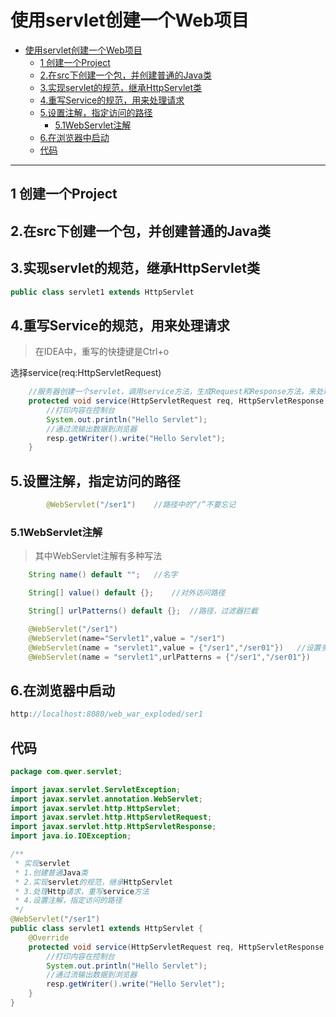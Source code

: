 # 使用servlet创建一个Web项目

- [使用servlet创建一个Web项目](#--servlet----web--)
  * [1 创建一个Project](#1-----project)
  * [2.在src下创建一个包，并创建普通的Java类](#2-src-------------java-)
  * [3.实现servlet的规范，继承HttpServlet类](#3--servlet------httpservlet-)
  * [4.重写Service的规范，用来处理请求](#4--service----------)
  * [5.设置注解，指定访问的路径](#5------------)
    + [5.1WebServlet注解](#51webservlet--)
  * [6.在浏览器中启动](#6-------)
  * [代码](#--)

------



## 1 创建一个Project

## 2.在src下创建一个包，并创建普通的Java类

## 3.实现servlet的规范，继承HttpServlet类



```java
public class servlet1 extends HttpServlet
```

## 4.重写Service的规范，用来处理请求

> 在IDEA中，重写的快捷键是Ctrl+o

选择service(req:HttpServletRequest)

```Java
    //服务器创建一个servlet，调用service方法，生成Request和Response方法，来处理请求和响应
	protected void service(HttpServletRequest req, HttpServletResponse resp) throws ServletException, IOException {
        //打印内容在控制台
        System.out.println("Hello Servlet");
        //通过流输出数据到浏览器
        resp.getWriter().write("Hello Servlet");
    }
```

## 5.设置注解，指定访问的路径

```Java
		@WebServlet("/ser1")	//路径中的“/”不要忘记
```

### 5.1WebServlet注解

> 其中WebServlet注解有多种写法

```Java
    String name() default "";	//名字

    String[] value() default {};	//对外访问路径

    String[] urlPatterns() default {};	//路径，过滤器拦截

```

```Java
	@WebServlet("/ser1")
	@WebServlet(name="Servlet1",value = "/ser1")
	@WebServlet(name = "servlet1",value = {"/ser1","/ser01"})   //设置多个对外访问路径
	@WebServlet(name = "servlet1",urlPatterns = {"/ser1","/ser01"})
```



## 6.在浏览器中启动

```java
http://localhost:8080/web_war_exploded/ser1
```



## 代码

```Java
package com.qwer.servlet;

import javax.servlet.ServletException;
import javax.servlet.annotation.WebServlet;
import javax.servlet.http.HttpServlet;
import javax.servlet.http.HttpServletRequest;
import javax.servlet.http.HttpServletResponse;
import java.io.IOException;

/**
 * 实现servlet
 * 1.创建普通Java类
 * 2.实现servlet的规范，继承HttpServlet
 * 3.处理Http请求，重写service方法
 * 4.设置注解，指定访问的路径
 */
@WebServlet("/ser1")
public class servlet1 extends HttpServlet {
    @Override
    protected void service(HttpServletRequest req, HttpServletResponse resp) throws ServletException, IOException {
        //打印内容在控制台
        System.out.println("Hello Servlet");
        //通过流输出数据到浏览器
        resp.getWriter().write("Hello Servlet");
    }
}
```


